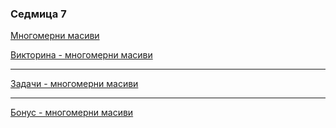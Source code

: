 ### Седмица 7

[Многомерни масиви](https://drive.google.com/file/d/1KAkYQEMB7zz0G2V9d7v6JBJX4W7WEOm0/view?usp=sharing)

[Викторина - многомерни масиви](https://forms.gle/psZSAHsuHhCtyXba6)

---

[Задачи - многомерни масиви](../tasks/multidimentional_arrays.md)

---

[Бонус - многомерни масиви](https://docs.google.com/document/d/1RuqRRsb_vHvNLXEGjMIVfbXvCvq6d9lubWjWsHflqlI/edit?usp=sharing)
